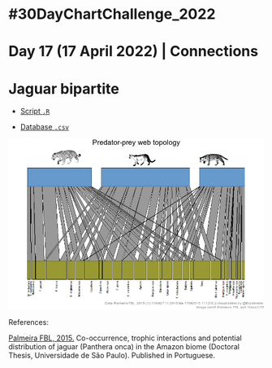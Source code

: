 # #30DayChartChallenge_2022

# Day 17 (17 April 2022) | Connections

# Jaguar bipartite

- [Script `.R`]()

- [Database `.csv`]()

<img src="https://raw.githubusercontent.com/fblpalmeira/jaguar_bipartite/main/data/jaguar_bipartite2.png">

References: 

[Palmeira FBL, 2015.](https://www.teses.usp.br/teses/disponiveis/11/11150/tde-17092015-111206/publico/Francesca_Belem_Lopes_Palmeira_versao_revisada.pdf) Co-occurrence, trophic interactions and potential distribution of jaguar (Panthera onca) in the Amazon biome (Doctoral Thesis, Universidade de São Paulo). Published in Portuguese.
